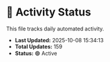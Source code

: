 # 🤖 Activity Status

This file tracks daily automated activity.

- **Last Updated:** 2025-10-08 15:34:13
- **Total Updates:** 159
- **Status:** 🟢 Active
